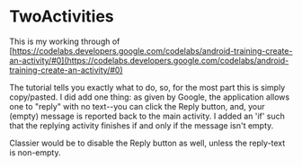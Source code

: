 # TwoActivities
This is my working through of [https://codelabs.developers.google.com/codelabs/android-training-create-an-activity/#0](https://codelabs.developers.google.com/codelabs/android-training-create-an-activity/#0)

The tutorial tells you exactly what to do, so, for the most part this is simply copy/pasted.
I did add one thing: as given by Google, the application
allows one to "reply" with no text--you can click the Reply
button, and, your (empty) message is reported back to the
main activity.  I added an 'if' such that the replying activity
finishes if and only if the message isn't empty.

Classier would be to disable the Reply button as well, unless
the reply-text is non-empty.

